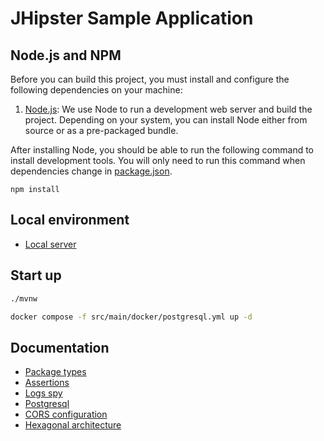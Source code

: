 # JHipster Sample Application

## Node.js and NPM

Before you can build this project, you must install and configure the following dependencies on your machine:

1. [Node.js](https://nodejs.org/): We use Node to run a development web server and build the project.
   Depending on your system, you can install Node either from source or as a pre-packaged bundle.

After installing Node, you should be able to run the following command to install development tools.
You will only need to run this command when dependencies change in [package.json](package.json).

```
npm install
```

## Local environment

- [Local server](http://localhost:8080)

<!-- jhipster-needle-localEnvironment -->

## Start up

```bash
./mvnw
```

```bash
docker compose -f src/main/docker/postgresql.yml up -d
```


<!-- jhipster-needle-startupCommand -->

## Documentation

- [Package types](documentation/package-types.md)
- [Assertions](documentation/assertions.md)
- [Logs spy](documentation/logs-spy.md)
- [Postgresql](documentation/postgresql.md)
- [CORS configuration](documentation/cors-configuration.md)
- [Hexagonal architecture](documentation/hexagonal-architecture.md)

<!-- jhipster-needle-documentation -->
